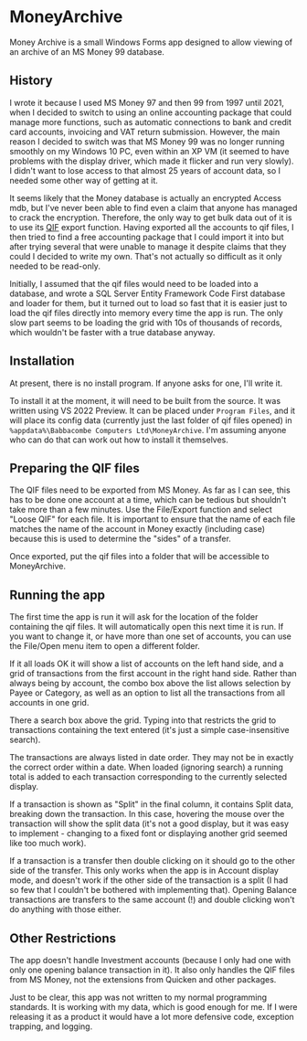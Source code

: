 # MoneyArchive

Money Archive is a small Windows Forms app designed to allow viewing of an archive of an MS Money 99 database.

## History

I wrote it because I used MS Money 97 and then 99 from 1997 until 2021, when I decided to switch to using an online accounting package that could manage more functions, such as automatic connections to bank and credit card accounts, invoicing and VAT return submission. However, the main reason I decided to switch was that MS Money 99 was no longer running smoothly on my Windows 10 PC, even within an XP VM (it seemed to have problems with the display driver, which made it flicker and run very slowly). I didn't want to lose access to that almost 25 years of account data, so I needed some other way of getting at it.

It seems likely that the Money database is actually an encrypted Access mdb, but I've never been able to find even a claim that anyone has managed to crack the encryption. Therefore, the only way to get bulk data out of it is to use its [QIF](https://en.wikipedia.org/wiki/Quicken_Interchange_Format) export function. Having exported all the accounts to qif files, I then tried to find a free accounting package that I could import it into but after trying several that were unable to manage it despite claims that they could I decided to write my own. That's not actually so difficult as it only needed to be read-only.

Initially, I assumed that the qif files would need to be loaded into a database, and wrote a SQL Server Entity Framework Code First database and loader for them, but it turned out to load so fast that it is easier just to load the qif files directly into memory every time the app is run. The only slow part seems to be loading the grid with 10s of thousands of records, which wouldn't be faster with a true database anyway.

## Installation

At present, there is no install program. If anyone asks for one, I'll write it.

To install it at the moment, it will need to be built from the source. It was written using VS 2022 Preview. It can be placed under `Program Files`, and it will place its config data (currently just the last folder of qif files opened) in `%appdata%\Babbacombe Computers Ltd\MoneyArchive`. I'm assuming anyone who can do that can work out how to install it themselves.

## Preparing the QIF files

The QIF files need to be exported from MS Money. As far as I can see, this has to be done one account at a time, which can be tedious but shouldn't take more than a few minutes. Use the File/Export function and select "Loose QIF" for each file. It is important to ensure that the name of each file matches the name of the account in Money exactly (including case) because this is used to determine the "sides" of a transfer.

Once exported, put the qif files into a folder that will be accessible to MoneyArchive.

## Running the app

The first time the app is run it will ask for the location of the folder containing the qif files. It will automatically open this next time it is run. If you want to change it, or have more than one set of accounts, you can use the File/Open menu item to open a different folder.

If it all loads OK it will show a list of accounts on the left hand side, and a grid of transactions from the first account in the right hand side. Rather than always being by account, the combo box above the list allows selection by Payee or Category, as well as an option to list all the transactions from all accounts in one grid.

There a search box above the grid. Typing into that restricts the grid to transactions containing the text entered (it's just a simple case-insensitive search).

The transactions are always listed in date order. They may not be in exactly the correct order within a date. When loaded (ignoring search) a running total is added to each transaction corresponding to the currently selected display.

If a transaction is shown as "Split" in the final column, it contains Split data, breaking down the transaction. In this case, hovering the mouse over the transaction will show the split data (it's not a good display, but it was easy to implement - changing to a fixed font or displaying another grid seemed like too much work).

If a transaction is a transfer then double clicking on it should go to the other side of the transfer. This only works when the app is in Account display mode, and doesn't work if the other side of the transaction is a split (I had so few that I couldn't be bothered with implementing that). Opening Balance transactions are transfers to the same account (!) and double clicking won't do anything with those either.

## Other Restrictions

The app doesn't handle Investment accounts (because I only had one with only one opening balance transaction in it). It also only handles the QIF files from MS Money, not the extensions from Quicken and other packages.

Just to be clear, this app was not written to my normal programming standards. It is working with my data, which is good enough for me. If I were releasing it as a product it would have a lot more defensive code, exception trapping, and logging.